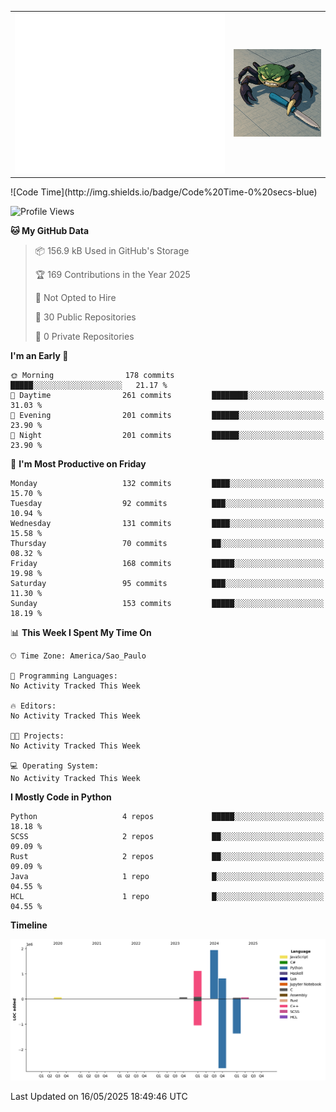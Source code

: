 <table cellspacing="0" cellpadding="0">
    <tr>
        <td class="metrics">
            <picture>
                <img src="./github-metrics.svg"/>
            </picture>
        </td>
        <td class="image">
            <picture>
                <img src="./crap.png" width="400">
            </picture>
        </td>
    </tr>
</table>
<!--START_SECTION:waka-->
![Code Time](http://img.shields.io/badge/Code%20Time-0%20secs-blue)

![Profile Views](http://img.shields.io/badge/Profile%20Views-0-blue)

**🐱 My GitHub Data** 

> 📦 156.9 kB Used in GitHub's Storage 
 > 
> 🏆 169 Contributions in the Year 2025
 > 
> 🚫 Not Opted to Hire
 > 
> 📜 30 Public Repositories 
 > 
> 🔑 0 Private Repositories 
 > 
**I'm an Early 🐤** 

```text
🌞 Morning                178 commits         █████░░░░░░░░░░░░░░░░░░░░   21.17 % 
🌆 Daytime                261 commits         ████████░░░░░░░░░░░░░░░░░   31.03 % 
🌃 Evening                201 commits         ██████░░░░░░░░░░░░░░░░░░░   23.90 % 
🌙 Night                  201 commits         ██████░░░░░░░░░░░░░░░░░░░   23.90 % 
```
📅 **I'm Most Productive on Friday** 

```text
Monday                   132 commits         ████░░░░░░░░░░░░░░░░░░░░░   15.70 % 
Tuesday                  92 commits          ███░░░░░░░░░░░░░░░░░░░░░░   10.94 % 
Wednesday                131 commits         ████░░░░░░░░░░░░░░░░░░░░░   15.58 % 
Thursday                 70 commits          ██░░░░░░░░░░░░░░░░░░░░░░░   08.32 % 
Friday                   168 commits         █████░░░░░░░░░░░░░░░░░░░░   19.98 % 
Saturday                 95 commits          ███░░░░░░░░░░░░░░░░░░░░░░   11.30 % 
Sunday                   153 commits         █████░░░░░░░░░░░░░░░░░░░░   18.19 % 
```


📊 **This Week I Spent My Time On** 

```text
🕑︎ Time Zone: America/Sao_Paulo

💬 Programming Languages: 
No Activity Tracked This Week

🔥 Editors: 
No Activity Tracked This Week

🐱‍💻 Projects: 
No Activity Tracked This Week

💻 Operating System: 
No Activity Tracked This Week
```

**I Mostly Code in Python** 

```text
Python                   4 repos             █████░░░░░░░░░░░░░░░░░░░░   18.18 % 
SCSS                     2 repos             ██░░░░░░░░░░░░░░░░░░░░░░░   09.09 % 
Rust                     2 repos             ██░░░░░░░░░░░░░░░░░░░░░░░   09.09 % 
Java                     1 repo              █░░░░░░░░░░░░░░░░░░░░░░░░   04.55 % 
HCL                      1 repo              █░░░░░░░░░░░░░░░░░░░░░░░░   04.55 % 
```



**Timeline**

![Lines of Code chart](https://raw.githubusercontent.com/markkyn/markkyn/main/assets/bar_graph.png)


 Last Updated on 16/05/2025 18:49:46 UTC
<!--END_SECTION:waka-->

